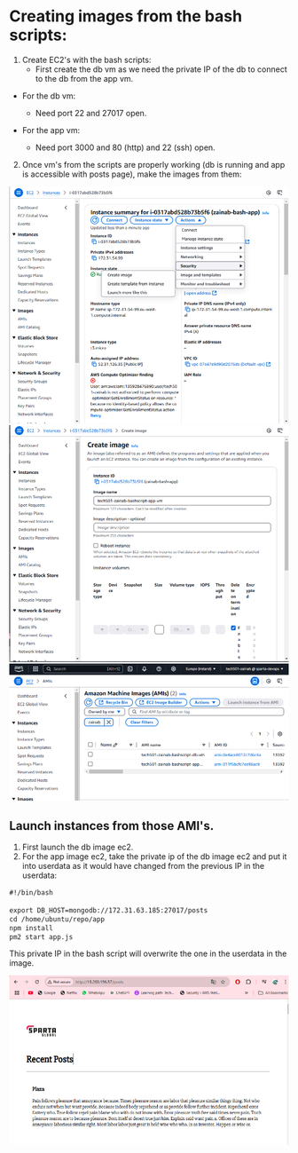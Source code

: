 # Creating images from the bash scripts:

1. Create EC2's with the bash scripts:
   - First create the db vm as we need the private IP of the db to connect to the db from the app vm. 

- For the db vm: 
  - Need port 22 and 27017 open. 

- For the app vm:
  - Need port 3000 and 80 (http) and 22 (ssh) open.

2. Once vm's from the scripts are properly working (db is running and app is accessible with posts page), make the images from them:

![alt text](<../Images/Screenshot 2025-02-20 103039.png>)
![alt text](<../Images/Screenshot 2025-02-20 103310.png>)
![alt text](<../Images/Screenshot 2025-02-20 103408.png>)

## Launch instances from those AMI's.

1. First launch the db image ec2.
2. For the app image ec2, take the private ip of the db image ec2 and put it into userdata as it would have changed from the previous IP in the userdata:

```
#!/bin/bash

export DB_HOST=mongodb://172.31.63.185:27017/posts
cd /home/ubuntu/repo/app
npm install
pm2 start app.js

```

This private IP in the bash script will overwrite the one in the userdata in the image. 


![alt text](<../Images/Screenshot 2025-02-20 110507.png>)